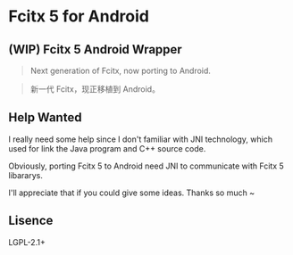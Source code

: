 # Fcitx 5 for Android
## (WIP) Fcitx 5 Android Wrapper
> Next generation of Fcitx, now porting to Android.

> 新一代 Fcitx，现正移植到 Android。

## Help Wanted
I really need some help since I don't familiar with JNI technology, which used for link the Java program and C++ source code.

Obviously, porting Fcitx 5 to Android need JNI to communicate with Fcitx 5 libararys.

I'll appreciate that if you could give some ideas. Thanks so much ~

## Lisence
LGPL-2.1+
